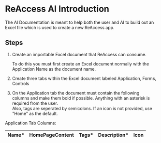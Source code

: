# ReAccess AI Introduction
The AI Documentation is meant to help both the user and AI to build out an Excel file which is used to create a new ReAccess app.

## Steps

1.  Create an importable Excel document that ReAccess can consume.  

    To do this you must first create an Excel document normally with the Application Name as the document name.

2.  Create three tabs within the Excel document labeled Application, Forms, Controls

3.  On the Application tab the document must contain the following columns and make them bold if possible.  Anything with an asterisk is required from the user.  
    Also, tags are seperated by semicolons.  If an icon is not provided, use "Home" as the default.

Application Tab Columns:

| Name*       | HomePageContent  | Tags*  | Description*    | Icon   |
| ----------- | ---------------- | ------ | --------------- | ------ |
 
